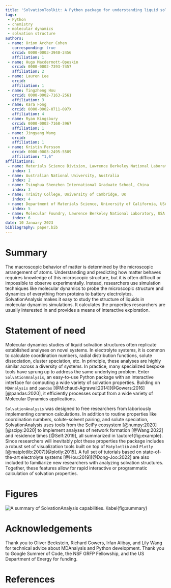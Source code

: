 ```yaml
---
title: 'SolvationToolkit: A Python package for understanding liquid solvation structure in classical molecular dynamics simulations'
tags:
 - Python
 - chemistry
 - molecular dynamics
 - solvation structure
authors:
 - name: Orion Archer Cohen
   corresponding: true
   orcid: 0000-0003-3940-2456
   affiliation: 1
 - name: Hugo Macdermott-Opeskin
   orcid: 0000-0002-7393-7457
   affiliation: 2
 - name: Lauren Lee
   orcid:
   affiliation: 1
 - name: Tingzheng Hou
   orcid: 0000-0002-7163-2561
   affiliation: 3
 - name: Kara Fong
   orcid: 0000-0002-0711-097X
   affiliation: 4
 - name: Ryan Kingsbury
   orcid: 0000-0002-7168-3967
   affiliation: 1
 - name: Jingyang Wang
   orcid:
   affiliation: 1
 - name: Kristin Persson
   orcid: 0000-0003-2495-5509
   affiliation: "1,6"
affiliations:
 - name: Materials Science Division, Lawrence Berkeley National Laboratory, USA
   index: 1
 - name: Australian National University, Australia
   index: 2
 - name: Tsinghua Shenzhen International Graduate School, China
   index: 3
 - name: Trinity College, University of Cambridge, UK
   index: 4
 - name: Department of Materials Science, University of California, USA
   index: 5
 - name: Molecular Foundry, Lawrence Berkeley National Laboratory, USA
   index: 6
date: 10 January 2023
bibliography: paper.bib
---
```


# Summary

The macroscopic behavior of matter is determined by the microscopic
arrangement of atoms. Understanding and predicting how matter behaves
requires knowledge of this microscopic structure, but it is often
difficult or impossible to observe experimentally. Instead, researchers use
simulation techniques like molecular dynamics to probe the microscopic
structure and dynamics of everything from proteins to battery electrolytes.
SolvationAnalysis makes it easy to study the structure of liquids in
molecular dynamics simulations. It calculates the properties researchers
are usually interested in and provides a means of interactive exploration.

# Statement of need

Molecular dynamics studies of liquid solvation structures often replicate
established analyses on novel systems. In electrolyte systems, it is common
to calculate coordination numbers, radial distribution functions, solute
dissociation, cluster speciation, etc. In principle, these analyses are highly
similar across a diversity of systems. In practice, many specialized bespoke
tools have sprung up to address the same underlying problem. Enter `SolvationAnalysis`, 
an easy-to-use Python package with an interactive interface for
computing a wide variety of solvation properties. Building on `MDAnalysis` and
`pandas` [@Michaud-Agrawal:2014][@Gowers:2016][@pandas:2020], it efficiently
processes output from a wide variety of Molecular Dynamics applications.

`SolvationAnalysis` was designed to free researchers from laboriously
implementing common calculations. In addition to routine properties
like coordination numbers, solute-solvent pairing, and solute
speciation, SolvationAnalysis uses tools from the SciPy ecosystem
[@numpy:2020][@scipy:2020] to implement analyses of network formation
[@Wang:2022] and residence times [@Self:2019], all summarized in
\autoref{fig:example}. Since researchers will inevitably plot these
properties the package includes a robust set of visualization tools built
on top of `Matplotlib` and `Plotly` [@matplotlib:2007][@plotly:2015].
A full set of tutorials based on state-of-the-art electrolyte systems
[@Hou:2019][@Dong-Joo:2022] are also included to familiarize new researchers
with analyzing solvation structures. Together, these features allow for
rapid interactive or programmatic calculation of solvation properties.

# Figures

![A summary of SolvationAnalysis capabilities. \label{fig:summary}](summary_figure.jpg)

# Acknowledgements

Thank you to Oliver Beckstein, Richard Gowers, Irfan Alibay, and Lily Wang for
technical advice about MDAnalysis and Python development. Thank you to Google 
Summer of Code, the NSF GRFP Fellowship, and the US Department of Energy for 
funding.

# References